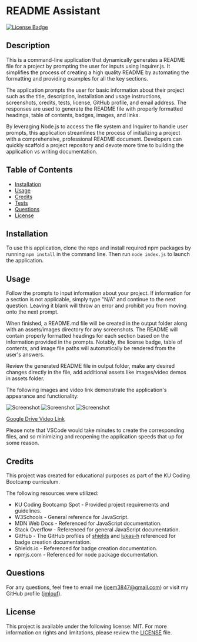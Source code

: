 # README Assistant
[![License Badge](https://img.shields.io/badge/license-MIT-green)](./LICENSE)

## Description
    
This is a command-line application that dynamically generates a README file for a project by prompting the user for inputs using Inquirer.js. It simplifies the process of creating a high quality README by automating the formatting and providing examples for all the key sections.

The application prompts the user for basic information about their project such as the title, description, installation and usage instructions, screenshots, credits, tests, license, GitHub profile, and email address. The responses are used to generate the README file with properly formatted headings, table of contents, badges, images, and links.

By leveraging Node.js to access the file system and Inquirer to handle user prompts, this application streamlines the process of initializing a project with a comprehensive, professional README document. Developers can quickly scaffold a project repository and devote more time to building the application vs writing documentation.
    
## Table of Contents

- [Installation](#installation)
- [Usage](#usage)
- [Credits](#credits)
- [Tests](#tests)
- [Questions](#questions)
- [License](#license)

## Installation

To use this application, clone the repo and install required npm packages by running `npm install` in the command line. Then run `node index.js` to launch the application.

## Usage

Follow the prompts to input information about your project. If information for a section is not applicable, simply type "N/A" and continue to the next question. Leaving it blank will throw an error and prohibit you from moving onto the  next prompt.

When finished, a README.md file will be created in the output folder along with an assets/images directory for any screenshots. The README will contain properly formatted headings for each section based on the information provided in the prompts. Notably, the license badge, table of contents, and image file paths will automatically be rendered from the user's answers.

Review the generated README file in output folder, make any desired changes directly in the file, add additional assets like images/video demos in assets folder.

The following images and video link demonstrate the application's appearance and functionality:

![Screenshot](./assets/images/mockup-1.png)
![Screenshot](./assets/images/mockup-2.png)
![Screenshot](./assets/images/mockup-3.png)

[Google Drive Video Link](https://drive.google.com/file/d/1qpTUiYksRpXVYo-bCM2HZbjJ04jndQUr/view)

Please note that VSCode would take minutes to create the corresponding files, and so minimizing and reopening the application speeds that up for some reason.

## Credits

This project was created for educational purposes as part of the KU Coding Bootcamp curriculum.

The following resources were utilized:

- KU Coding Bootcamp Spot - Provided project requirements and guidelines.
- W3Schools - General reference for JavaScript.
- MDN Web Docs - Referenced for JavaScript documentation.
- Stack Overflow - Referenced for general JavaScript documentation.
- GitHub - The GitHub profiles of [shields](https://github.com/badges/shields/blob/master/services/licenses.js) and [lukas-h](https://gist.github.com/lukas-h/2a5d00690736b4c3a7ba) referenced for badge creation documentation.
- Shields.io - Referenced for badge creation documentation.
- npmjs.com - Referenced for node package documentation.

## Questions

For any questions, feel free to email me ([joem3847@gmail.com](mailto:joem3847@gmail.com)) or visit my GitHub profile ([jmlouf](https://github.com/jmlouf/)).

## License

This project is available under the following license: MIT. For more information on rights and limitations, please review the [LICENSE](./LICENSE) file.
    
